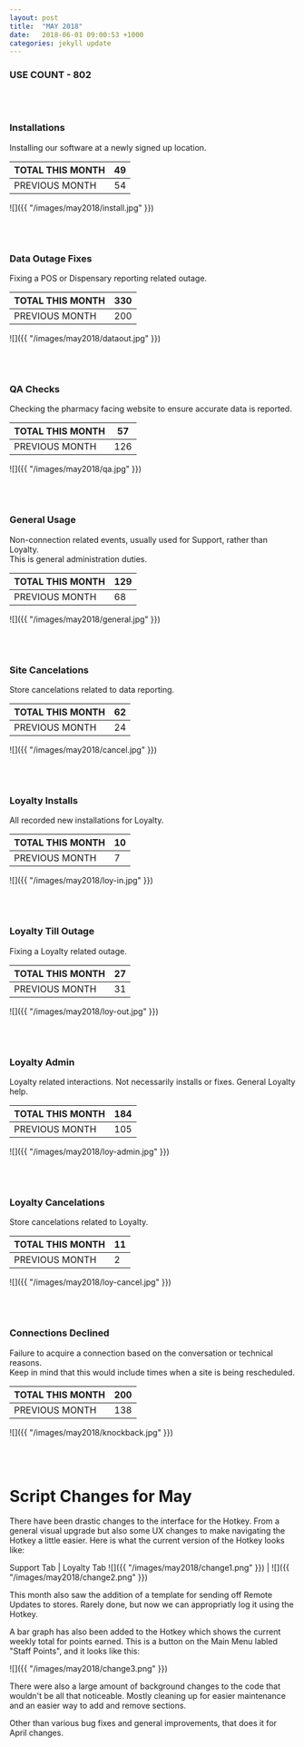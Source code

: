 ```yaml
---
layout: post
title:  "MAY 2018"
date:   2018-06-01 09:00:53 +1000
categories: jekyll update
---
```

### USE COUNT - 802

<br/>
<br/>

### Installations
Installing our software at a newly signed up location.

| TOTAL THIS MONTH  | 49 |
| --- | --- |
| PREVIOUS MONTH  | 54  |

![]({{ "/images/may2018/install.jpg" }})  

<br/>
<br/>

### Data Outage Fixes
Fixing a POS or Dispensary reporting related outage.

| TOTAL THIS MONTH  | 330 |
| --- | --- |
| PREVIOUS MONTH  | 200 |

![]({{ "/images/may2018/dataout.jpg" }})  

<br/>
<br/>

### QA Checks
Checking the pharmacy facing website to ensure accurate data is reported.

| TOTAL THIS MONTH  | 57 |
| --- | --- |
| PREVIOUS MONTH  | 126 |

![]({{ "/images/may2018/qa.jpg" }})  

<br/>
<br/>

### General Usage
Non-connection related events, usually used for Support, rather than Loyalty.<br>This is general administration duties.

| TOTAL THIS MONTH  | 129 |
| --- | --- |
| PREVIOUS MONTH  | 68 |

![]({{ "/images/may2018/general.jpg" }})  

<br/>
<br/>

### Site Cancelations
Store cancelations related to data reporting.

| TOTAL THIS MONTH  | 62 |
| --- | --- |
| PREVIOUS MONTH  | 24 |

![]({{ "/images/may2018/cancel.jpg" }})  

<br/>
<br/>

### Loyalty Installs 
All recorded new installations for Loyalty.

| TOTAL THIS MONTH  | 10 |
| --- | --- |
| PREVIOUS MONTH  | 7 |

![]({{ "/images/may2018/loy-in.jpg" }})

<br/>
<br/>

### Loyalty Till Outage
Fixing a Loyalty related outage.

| TOTAL THIS MONTH  | 27 |
| --- | --- |
| PREVIOUS MONTH  | 31 |

![]({{ "/images/may2018/loy-out.jpg" }})  

<br/>
<br/>

### Loyalty Admin
Loyalty related interactions. Not necessarily installs or fixes. General Loyalty help.

| TOTAL THIS MONTH  | 184 |
| --- | --- |
| PREVIOUS MONTH  | 105 |

![]({{ "/images/may2018/loy-admin.jpg" }})  

<br/>
<br/>

### Loyalty Cancelations
Store cancelations related to Loyalty.

| TOTAL THIS MONTH  | 11 |
| --- | --- |
| PREVIOUS MONTH  | 2 |

![]({{ "/images/may2018/loy-cancel.jpg" }})  

<br/>
<br/>

### Connections Declined
Failure to acquire a connection based on the conversation or technical reasons.<br>Keep in mind that this would include times when a site is being rescheduled.

| TOTAL THIS MONTH  | 200 |
| --- | --- |
| PREVIOUS MONTH  | 138 |

![]({{ "/images/may2018/knockback.jpg" }})  

<br/>
<br/>

# Script Changes for May

There have been drastic changes to the interface for the Hotkey. From a general visual upgrade but also some UX changes to make navigating the Hotkey a little easier. Here is what the current version of the Hotkey looks like:

Support Tab | Loyalty Tab
![]({{ "/images/may2018/change1.png" }}) | ![]({{ "/images/may2018/change2.png" }})

This month also saw the addition of a template for sending off Remote Updates to stores. Rarely done, but now we can appropriatly log it using the Hotkey. 

A bar graph has also been added to the Hotkey which shows the current weekly total for points earned. This is a button on the Main Menu labled "Staff Points", and it looks like this:

![]({{ "/images/may2018/change3.png" }})

There were also a large amount of background changes to the code that wouldn't be all that noticeable. Mostly cleaning up for easier maintenance and an easier way to add and remove sections.

Other than various bug fixes and general improvements, that does it for April changes.